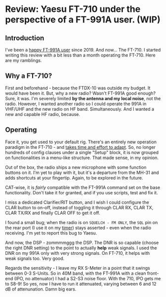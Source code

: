 # Review: Yaesu FT-710 under the perspective of a FT-991A user. (WIP)
## Introduction
I've been a [happy FT-991A user](https://github.com/rfrht/FT-991A/wiki/Review-FT-991A) since 2019. And now... The FT-710. I started writing this review with a bit less than a month operating the FT-710. Here are my ramblings.

## Why a FT-710?
First and beforehand - because the FTDX-10 was outside my budget. It would have been it. But, why a new radio? Wasn't FT-991A good enough? Sure, it was. I'm severely limited **by the antenna and my local noise**, not the radio. However, I wanted another radio so I could operate the 991A in VHF/UHF and the new radio on HF band. Simultaneously. And I wanted a new and capable HF radio, because.

## Operating
Face it, you get used to your default rig. There's an entirely new operation paradigm in the FT-710 - and [takes time and effort to adapt](https://github.com/rfrht/PY2RAF/blob/master/Improving-FT-710-usability.md). So, no longer hundreds of config clauses under a single "Setup" block, it is now grouped on functionalities in a menu-like structure. That made sense, in my opinion.

Out of the box, the radio ships a new microphone with some function buttons on it. I'm yet to play with it, but it's a departure from the MH-31 and adds shortcuts at your fingertip. Again, to be explored in the future.

CAT-wise, it is _fairly_ compatible with the FT-991A command set on the base functionality. Don't take it for granted, and if you use scripts, test and fix it.

I miss a dedicated Clarifier/RIT button, and I wish I could configure the CLAR button to on-off, instead of toggling it through CLAR RX, CLAR TX, CLAR TX/RX and finally CLAR OFF to get it off.

I found a small bug; when the radio is on `SQUELCH - FM ONLY`, the `SQL` pin on the rear port (I use it on my [timer](https://github.com/rfrht/Yaesu-OLED-TX-Timer)) stays asserted - even when the radio receiving. I'm yet to report this bug to Yaesu.

And now, the DSP - zommmmggg the DSP. The DNR is so capable (choose the right DNR setting) to the point to actually **help** weak signals. I used the DNR on my 991A only with very strong signals. On FT-710, it helps with weak signals too. Very good.

Regards the sensitivity - I leave my RX S-Meter in a point that it swings between 0-3 S-Units. So in 40M band, with the FT-991A with a clean front-end (IPO, no attenuator) I had a S2-S3 noise floor. With the 710, IPO gets me to S8-9! So yes, now I have to run it attenuated, varying between 6 and 12 dB of attenunation. Damn big ears.

<to be continued>
